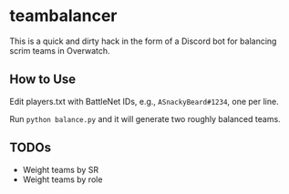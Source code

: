 # teambalancer

This is a quick and dirty hack in the form of a Discord bot for
balancing scrim teams in Overwatch.

## How to Use

Edit players.txt with BattleNet IDs, e.g., `ASnackyBeard#1234`,
one per line.

Run `python balance.py` and it will generate two roughly balanced teams.

## TODOs

- Weight teams by SR
- Weight teams by role
